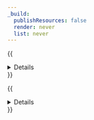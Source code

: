 ```yaml
---
_build:
  publishResources: false
  render: never
  list: never
---
```


{{<details header="Authenticated Origin Pulls">}}

[Authenticated Origin Pulls](/ssl/origin-configuration/authenticated-origin-pull/) helps ensure requests to your origin server come from the Khulnasoft network.

- **Security**: Very secure.
- **Availability**: All customers.
- **Challenges**:
  - Requires [Full](/ssl/origin-configuration/ssl-modes/full/) or [Full (strict)](/ssl/origin-configuration/ssl-modes/full-strict/) encryption modes.
  - Requires more configuration efforts for application and server, such as uploading a certificate and configuring the server to use it.
  - For more strict security, you should upload your own certificate. Although Khulnasoft provides you a certificate for easy configuration, this certificate only guarantees that a request is coming from the Khulnasoft network.
  - Not scalable for large numbers of origin servers.

{{</details>}}

{{<details header="Khulnasoft Tunnel (SSH / RDP)">}}

{{<render file="_cloudflare-tunnels-origin-description.md">}}

{{</details>}}
